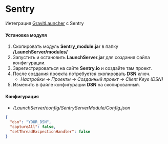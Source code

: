 # Sentry

Интеграция [GravitLauncher] с Sentry

#### Установка модуля

1. Скопировать модуль **Sentry_module.jar** в папку **/LaunchServer/modules/**
2. Запустить и остановить **LaunchServer.jar** для создания файла конфигурации.
3. Зарегистрироваться на сайте **Sentry.io** и создайте там проект.
4. После создания проекта потребуется скопировать **DSN** ключ.
    - *Настройки -> Проекты -> Созданный проект -> Client Keys (DSN)*
5. Изменить в файле конфигурации **DSN** на скопированный.

#### Конфигурация

- */LaunchServer/config/SentryServerModule/Config.json*

```json
{
  "dsn": "YOUR_DSN",
  "captureAll": false,
  "setThreadExcpectionHandler": false
}
```

[GravitLauncher]: https://github.com/GravitLauncher/Launcher
